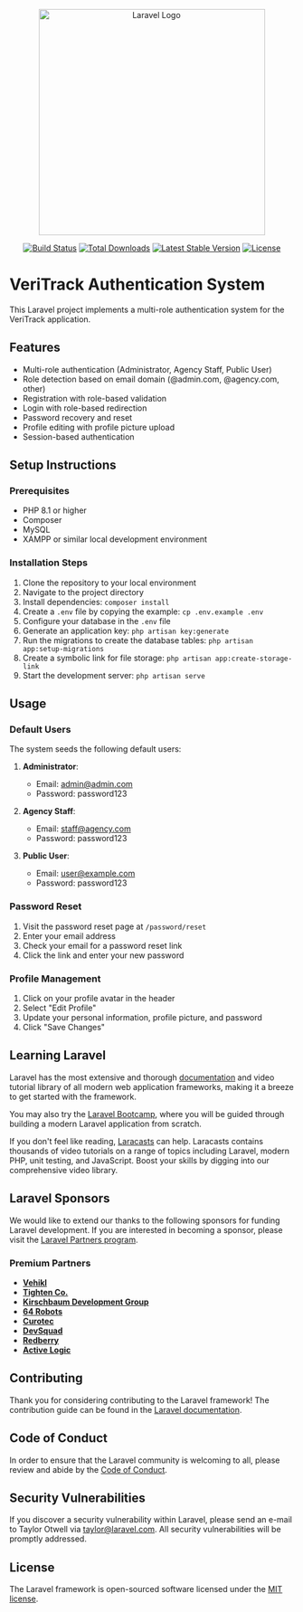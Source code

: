 <p align="center"><a href="https://laravel.com" target="_blank"><img src="https://raw.githubusercontent.com/laravel/art/master/logo-lockup/5%20SVG/2%20CMYK/1%20Full%20Color/laravel-logolockup-cmyk-red.svg" width="400" alt="Laravel Logo"></a></p>

<p align="center">
<a href="https://github.com/laravel/framework/actions"><img src="https://github.com/laravel/framework/workflows/tests/badge.svg" alt="Build Status"></a>
<a href="https://packagist.org/packages/laravel/framework"><img src="https://img.shields.io/packagist/dt/laravel/framework" alt="Total Downloads"></a>
<a href="https://packagist.org/packages/laravel/framework"><img src="https://img.shields.io/packagist/v/laravel/framework" alt="Latest Stable Version"></a>
<a href="https://packagist.org/packages/laravel/framework"><img src="https://img.shields.io/packagist/l/laravel/framework" alt="License"></a>
</p>

# VeriTrack Authentication System

This Laravel project implements a multi-role authentication system for the VeriTrack application.

## Features

- Multi-role authentication (Administrator, Agency Staff, Public User)
- Role detection based on email domain (@admin.com, @agency.com, other)
- Registration with role-based validation
- Login with role-based redirection
- Password recovery and reset
- Profile editing with profile picture upload
- Session-based authentication

## Setup Instructions

### Prerequisites

- PHP 8.1 or higher
- Composer
- MySQL
- XAMPP or similar local development environment

### Installation Steps

1. Clone the repository to your local environment
2. Navigate to the project directory
3. Install dependencies: `composer install`
4. Create a `.env` file by copying the example: `cp .env.example .env`
5. Configure your database in the `.env` file
6. Generate an application key: `php artisan key:generate`
7. Run the migrations to create the database tables: `php artisan app:setup-migrations`
8. Create a symbolic link for file storage: `php artisan app:create-storage-link`
9. Start the development server: `php artisan serve`

## Usage

### Default Users

The system seeds the following default users:

1. **Administrator**:
   - Email: admin@admin.com
   - Password: password123

2. **Agency Staff**:
   - Email: staff@agency.com
   - Password: password123

3. **Public User**:
   - Email: user@example.com
   - Password: password123

### Password Reset

1. Visit the password reset page at `/password/reset`
2. Enter your email address
3. Check your email for a password reset link
4. Click the link and enter your new password

### Profile Management

1. Click on your profile avatar in the header
2. Select "Edit Profile"
3. Update your personal information, profile picture, and password
4. Click "Save Changes"

## Learning Laravel

Laravel has the most extensive and thorough [documentation](https://laravel.com/docs) and video tutorial library of all modern web application frameworks, making it a breeze to get started with the framework.

You may also try the [Laravel Bootcamp](https://bootcamp.laravel.com), where you will be guided through building a modern Laravel application from scratch.

If you don't feel like reading, [Laracasts](https://laracasts.com) can help. Laracasts contains thousands of video tutorials on a range of topics including Laravel, modern PHP, unit testing, and JavaScript. Boost your skills by digging into our comprehensive video library.

## Laravel Sponsors

We would like to extend our thanks to the following sponsors for funding Laravel development. If you are interested in becoming a sponsor, please visit the [Laravel Partners program](https://partners.laravel.com).

### Premium Partners

- **[Vehikl](https://vehikl.com)**
- **[Tighten Co.](https://tighten.co)**
- **[Kirschbaum Development Group](https://kirschbaumdevelopment.com)**
- **[64 Robots](https://64robots.com)**
- **[Curotec](https://www.curotec.com/services/technologies/laravel)**
- **[DevSquad](https://devsquad.com/hire-laravel-developers)**
- **[Redberry](https://redberry.international/laravel-development)**
- **[Active Logic](https://activelogic.com)**

## Contributing

Thank you for considering contributing to the Laravel framework! The contribution guide can be found in the [Laravel documentation](https://laravel.com/docs/contributions).

## Code of Conduct

In order to ensure that the Laravel community is welcoming to all, please review and abide by the [Code of Conduct](https://laravel.com/docs/contributions#code-of-conduct).

## Security Vulnerabilities

If you discover a security vulnerability within Laravel, please send an e-mail to Taylor Otwell via [taylor@laravel.com](mailto:taylor@laravel.com). All security vulnerabilities will be promptly addressed.

## License

The Laravel framework is open-sourced software licensed under the [MIT license](https://opensource.org/licenses/MIT).
